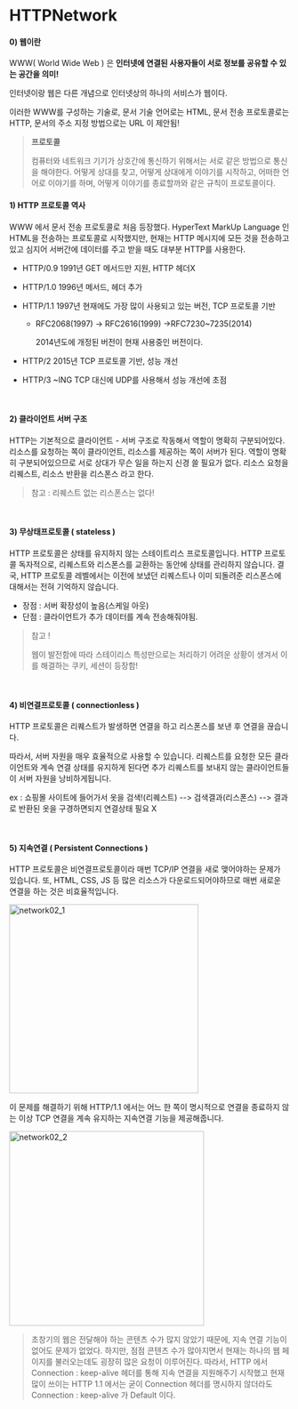 # HTTPNetwork

#### 0) 웹이란

WWW( World Wide Web ) 은 **인터넷에 연결된 사용자들이 서로 정보를 공유할 수 있는 공간을 의미!**

인터넷이랑 웹은 다른 개념으로 인터넷상의 하나의 서비스가 웹이다.

이러한 WWW를 구성하는 기술로, 문서 기술 언어로는 HTML, 문서 전송 프로토콜로는 HTTP, 문서의 주소 지정 방법으로는 URL 이 제안됨!

> **프로토콜**
>
> 컴퓨터와 네트워크 기기가 상호간에 통신하기 위해서는 서로 같은 방법으로 통신을 해야한다. 어떻게 상대를 찾고, 어떻게 상대에게 이야기를 시작하고, 어떠한 언어로 이야기를 하며, 어떻게 이야기를 종료할까와 같은 규칙이 프로토콜이다.

#### 1) HTTP 프로토콜 역사

WWW 에서 문서 전송 프로토콜로 처음 등장했다. HyperText MarkUp Language 인 HTML을 전송하는 프로토콜로 시작했지만, 현재는 HTTP 메시지에 모든 것을 전송하고 있고 심지어 서버간에 데이터를 주고 받을 때도 대부분 HTTP를 사용한다.

- HTTP/0.9	1991년 GET 메서드만 지원, HTTP 헤더X

- HTTP/1.0	1996년 메서드, 헤더 추가

- HTTP/1.1	1997년 현재에도 가장 많이 사용되고 있는 버전, TCP 프로토콜 기반

  - RFC2068(1997) -> RFC2616(1999) ->RFC7230~7235(2014)

    2014년도에 개정된 버전이 현재 사용중인 버전이다.

- HTTP/2	2015년   TCP 프로토콜 기반, 성능 개선

- HTTP/3	~ING	TCP 대신에 UDP를 사용해서 성능 개선에 초점

<br>

#### 2) 클라이언트 서버 구조

HTTP는 기본적으로 클라이언트 - 서버 구조로 작동해서 역할이 명확히 구분되어있다. 리소스를 요청하는 쪽이 클라이언트, 리소스를 제공하는 쪽이 서버가 된다. 역할이 명확히 구분되어있으므로 서로 상대가 무슨 일을 하는지 신경 쓸 필요가 없다. 리소스 요청을 리퀘스트, 리소스 반환을 리스폰스 라고 한다.

> 참고 : 리퀘스트 없는 리스폰스는 없다!

<br>

#### 3) 무상태프로토콜 ( stateless )

HTTP 프로토콜은 상태를 유지하지 않는 스테이트리스 프로토콜입니다. HTTP 프로토콜 독자적으로, 리퀘스트와 리스폰스를 교환하는 동안에 상태를 관리하지 않습니다. 결국, HTTP 프로토콜 레벨에서는 이전에 보냈던 리퀘스트나 이미 되돌려준 리스폰스에 대해서는 전혀 기억하지 않습니다.

- 장점 : 서버 확장성이 높음(스케일 아웃)
- 단점 : 클라이언트가 추가 데이터를 계속 전송해줘야됨.

> 참고 !
>
> 웹이 발전함에 따라 스테이리스 특성만으로는 처리하기 어려운 상황이 생겨서 이를 해결하는 쿠키, 세션이 등장함!

<br>

#### 4) 비연결프로토콜 ( connectionless )

HTTP 프로토콜은 리퀘스트가 발생하면 연결을 하고 리스폰스를 보낸 후 연결을 끊습니다.

따라서, 서버 자원을 매우 효율적으로 사용할 수 있습니다. 리퀘스트를 요청한 모든 클라이언트와 계속 연결 상태를 유지하게 된다면 추가 리퀘스트를 보내지 않는 클라이언트들이 서버 자원을 낭비하게됩니다.

ex :  쇼핑몰 사이트에 들어가서 옷을 검색!(리퀘스트) --> 검색결과(리스폰스) --> 결과로 반환된 옷을 구경하면되지 연결상태 필요 X

<br>

#### 5) 지속연결 ( Persistent Connections )

HTTP 프로토콜은 비연결프로토콜이라 매번 TCP/IP 연결을 새로 맺어야하는 문제가 있습니다. 또, HTML, CSS, JS 등 많은 리소스가 다운로드되어야하므로 매번 새로운 연결을 하는 것은 비효율적입니다.

<img src="https://user-images.githubusercontent.com/59816811/106849611-5771dd00-66f6-11eb-8237-fce15a14952c.png" alt="network02_1" width="340" />



이 문제를 해결하기 위해 HTTP/1.1 에서는 어느 한 쪽이 명시적으로 연결을 종료하지 않는 이상 TCP 연결을 계속 유지하는 지속연결 기능을 제공해줍니다.

<img src="https://user-images.githubusercontent.com/59816811/106849617-593ba080-66f6-11eb-9f87-bdcf1efe4f7b.png" alt="network02_2" width="350"/>

> 초창기의 웹은 전달해야 하는 콘텐츠 수가 많지 않았기 때문에, 지속 연결 기능이 없어도 문제가 없었다. 하지만, 점점 콘텐츠 수가 많아지면서 현재는 하나의 웹 페이지를 불러오는데도 굉장히 많은 요청이 이루어진다. 따라서, HTTP 에서 Connection : keep-alive 헤더를 통해 지속 연결을 지원해주기 시작했고 현재 많이 쓰이는 HTTP 1.1 에서는 굳이 Connection 헤더를 명시하지 않더라도 Connection : keep-alive 가 Default 이다.